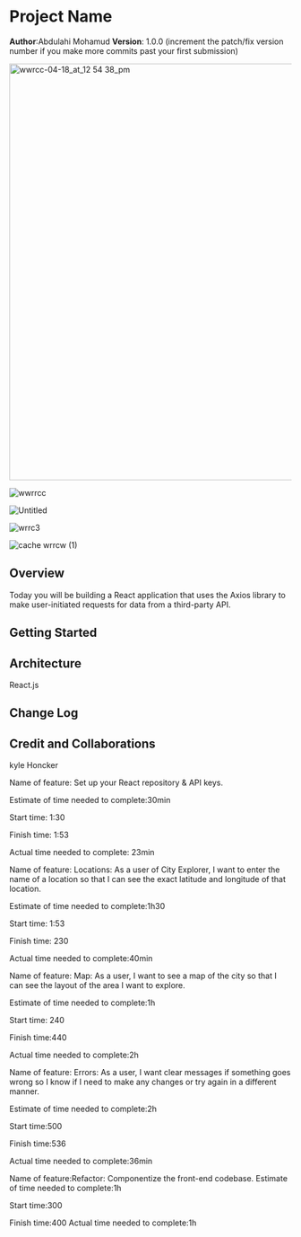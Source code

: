 # Project Name

**Author**:Abdulahi Mohamud
**Version**: 1.0.0 (increment the patch/fix version number if you make more commits past your first submission)


<img width="742" alt="wwrcc-04-18_at_12 54 38_pm" src="https://user-images.githubusercontent.com/80485424/164085536-ec29d396-aa10-4374-b643-19bcb16bcb29.png">

![wwrrcc](https://user-images.githubusercontent.com/80485424/164380637-6f806049-1e62-4a87-8f61-a383c4eb58a2.jpg)

![Untitled](https://user-images.githubusercontent.com/80485424/164380491-9115e993-e6bd-4593-9abb-293efeab41b0.jpg)

![wrrc3](https://user-images.githubusercontent.com/80485424/164583560-5e3adb9e-adac-49fd-bd8a-dcb0286356a3.jpg)

![cache wrrcw (1)](https://user-images.githubusercontent.com/80485424/164872615-47383b09-5119-4c8c-863a-064e92ce4364.jpg)

## Overview
<!-- Provide a high level overview of what this application is and why you are building it, beyond the fact that it's an assignment for this class. (i.e. What's your problem domain?) -->
Today you will be building a React application that uses the Axios library to make user-initiated requests for data from a third-party API.

## Getting Started
<!-- What are the steps that a user must take in order to build this app on their own machine and get it running? -->

## Architecture
<!-- Provide a detailed description of the application design. What technologies (languages, libraries, etc) you're using, and any other relevant design information. --> React.js

## Change Log
<!-- Use this area to document the iterative changes made to your application as each feature is successfully implemented. Use time stamps. Here's an example:

01-01-2001 4:59pm - Application now has a fully-functional express server, with a GET route for the location resource. -->

## Credit and Collaborations

 kyle Honcker


Name of feature: Set up your React repository & API keys.

Estimate of time needed to complete:30min

Start time: 1:30

Finish time: 1:53

Actual time needed to complete: 23min




Name of feature: Locations: As a user of City Explorer, I want to enter the name of a location so that I can see the exact latitude and longitude of that location.

Estimate of time needed to complete:1h30

Start time: 1:53

Finish time: 230

Actual time needed to complete:40min




Name of feature:  Map: As a user, I want to see a map of the city so that I can see the layout of the area I want to explore.

Estimate of time needed to complete:1h

Start time: 240

Finish time:440

Actual time needed to complete:2h


Name of feature: Errors: As a user, I want clear messages if something goes wrong so I know if I need to make any changes or try again in a different manner.

Estimate of time needed to complete:2h

Start time:500 

Finish time:536

Actual time needed to complete:36min




Name of feature:Refactor: Componentize the front-end codebase.
Estimate of time needed to complete:1h

Start time:300

Finish time:400
Actual time needed to complete:1h
